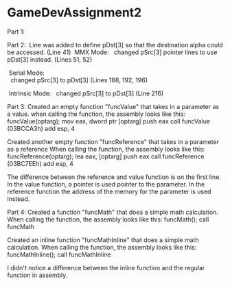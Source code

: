 # GameDevAssignment2

Part 1:


Part 2:
  &nbsp;Line was added to define pDst[3] so that the destination alpha could be accessed. (Line 41)
  &nbsp;MMX Mode:
    &nbsp;&nbsp;changed pSrc[3] pointer lines to use pDst[3] instead. (Lines 51, 52)

  &nbsp;Serial Mode:  
    &nbsp;&nbsp;changed pSrc[3] to pDst[3] (Lines 188, 192, 196)

  &nbsp;Intrinsic Mode:
    &nbsp;&nbsp;changed pSrc[3] to pDst[3] (Line 216)


Part 3:
  Created an empty function "funcValue" that takes in a parameter as a value.
  when calling the function, the assembly looks like this:
    funcValue(optarg);
    mov   eax, dword ptr [optarg]
    push  eax
    call  funcValue (03BCCA3h)
    add   esp, 4
    
  Created another empty function "funcReference" that takes in a parameter as a reference
  When calling the function, the assembly looks like this:
    funcReference(optarg);
    lea   eax, [optarg]
    push  eax
    call  funcReference (03BC7EEh)
    add   esp, 4
    
  The difference between the reference and value function is on the first line. 
  In the value function, a pointer is used pointer to the parameter.
  In the reference function the address of the memory for the parameter is used instead.


Part 4:
  Created a function "funcMath" that does a simple math calculation.
  When calling the function, the assembly looks like this:
    funcMath();
    call funcMath
  
  Created an inline function "funcMathInline" that does a simple math calculation.
  When calling the function, the assembly looks like this:
    funcMathInline();
    call funcMathInline
    
  I didn't notice a difference between the inline function and the regular function
  in assembly.
